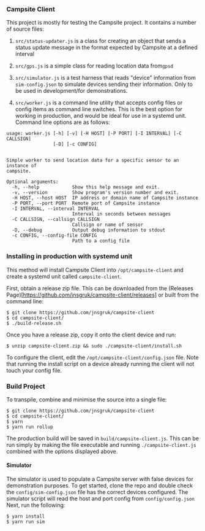 ### Campsite Client

This project is mostly for testing the Campsite project. It contains a number of source files:

1. `src/status-updater.js` is a class for creating an object that sends a status update message in the format expected by Campsite at a defined interval

2. `src/gps.js` is a simple class for reading location data from`gpsd`

3. `src/simulator.js` is a test harness that reads "device" information from `sim-config.json` to simulate devices sending their information. Only to be used in development/for demonstrations.

4. `src/worker.js` is a command line utility that accepts config files or config items as command line switches. This is the best option for working in production, and would be ideal for use in a systemd unit. Command line options are as follows:

```
usage: worker.js [-h] [-v] [-H HOST] [-P PORT] [-I INTERVAL] [-C CALLSIGN]
                 [-D] [-c CONFIG]


Simple worker to send location data for a specific sensor to an instance of
campsite.

Optional arguments:
  -h, --help            Show this help message and exit.
  -v, --version         Show program's version number and exit.
  -H HOST, --host HOST  IP address or domain name of Campsite instance
  -P PORT, --port PORT  Remote port of Campsite instance
  -I INTERVAL, --interval INTERVAL
                        Interval in seconds between messages
  -C CALLSIGN, --callsign CALLSIGN
                        Callsign or name of sensor
  -D, --debug           Output debug information to stdout
  -c CONFIG, --config-file CONFIG
                        Path to a config file
```

### Installing in production with systemd unit

This method will install Campsite Client into `/opt/campsite-client` and create a systemd unit called `campsite-client`.

First, obtain a release zip file. This can be downloaded from the (Releases Page)[https://github.com/jnsgruk/campsite-client/releases] or built from the command line:

```
$ git clone https://github.com/jnsgruk/campsite-client
$ cd campsite-client/
$ ./build-release.sh
```

Once you have a release zip, copy it onto the client device and run:

```
$ unzip campsite-client.zip && sudo ./campsite-client/install.sh
```

To configure the client, edit the `/opt/campsite-client/config.json` file. Note that running the install script on a device already running the client will not touch your config file.

### Build Project

To transpile, combine and minimise the source into a single file:

```
$ git clone https://github.com/jnsgruk/campsite-client
$ cd campsite-client/
$ yarn
$ yarn run rollup
```

The production build will be saved in `build/campsite-client.js`. This can be run simply by making the file executable and running `./campsite-client.js` combined with the options displayed above.

#### Simulator

The simulator is used to populate a Campsite server with false devices for demonstration purposes. To get started, clone the repo and double check the `config/sim-config.json` file has the correct devices configured. The simulator script will read the host and port config from `config/config.json` Next, run the following:

```
$ yarn install
$ yarn run sim
```
